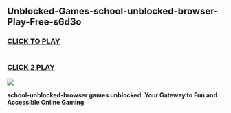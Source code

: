 
## Unblocked-Games-school-unblocked-browser-Play-Free-s6d3o
<h3>
<a href="https://premium76.site?title=school-unblocked-browser&ref=23A">CLICK TO PLAY</a></h3>
<hr>

<h3>
<a href="https://premium76.site?title=school-unblocked-browser&ref=23A">CLICK 2 PLAY</a>
  
</h3>

<a href="https://premium76.site?title=school-unblocked-browser&ref=23A"><img src="https://clearcache.store/games.png"></a>


**school-unblocked-browser games unblocked: Your Gateway to Fun and Accessible Online Gaming**
